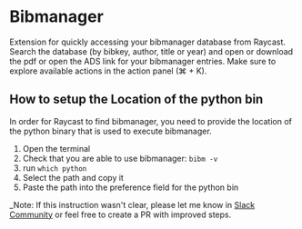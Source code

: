 # Bibmanager

Extension for quickly accessing your bibmanager database from Raycast. Search the database (by bibkey, author, title or year) and open or download the pdf or open the ADS link for your bibmanager entries.
Make sure to explore available actions in the action panel (⌘ + K).

## How to setup the Location of the python bin

In order for Raycast to find bibmanager, you need to provide the location of the python binary that is used to execute bibmanager. 

1. Open the terminal
2. Check that you are able to use bibmanager: `bibm -v`
3. run `which python` 
4. Select the path and copy it
5. Paste the path into the preference field for the python bin

_Note: If this instruction wasn't clear, please let me know in [Slack Community](https://raycast.com/community) or feel free to create a PR with improved steps.
